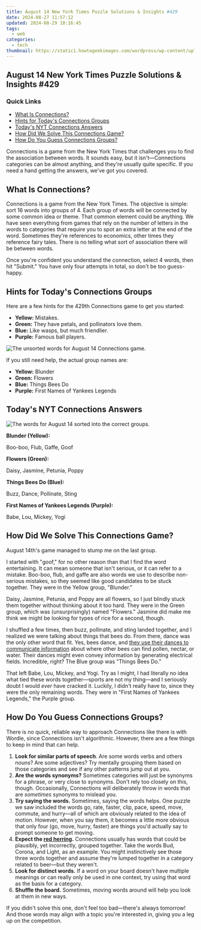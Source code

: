 ```yaml
---
title: August 14 New York Times Puzzle Solutions & Insights #429
date: 2024-08-27 11:57:12
updated: 2024-08-29 10:16:45
tags:
  - web
categories:
  - tech
thumbnail: https://static1.howtogeekimages.com/wordpress/wp-content/uploads/2024/06/nyt-connections-game-icon-on-a-phone-screen-and-several-magnifying-glasses-and-question-marks-around-it.jpg
---
```


## August 14 New York Times Puzzle Solutions & Insights #429

### Quick Links

* [What Is Connections?](https://screen-video-capture.techidaily.com/new-2024-approved-winning-software-to-capture-your-display-on-windows-10/)
* [Hints for Today's Connections Groups](https://screen-video-capture.techidaily.com/new-2024-approved-navigating-the-world-of-instagram-streams-with-ease-through-obs/)
* [Today's NYT Connections Answers](https://facebook-video-recording.techidaily.com/new-mastering-video-placement-on-social-media-platforms/)
* [How Did We Solve This Connections Game?](https://twitter-videos.techidaily.com/updated-in-2024-transferring-twitter-videos-to-whatsapp-effortlessly/)
* [How Do You Guess Connections Groups?](https://tech-revival.techidaily.com/harness-the-power-of-ai-access-microsofts-bing-search-engine-on-mobile-devices/)

 Connections is a game from the New York Times that challenges you to find the association between words. It sounds easy, but it isn't—Connections categories can be almost anything, and they're usually quite specific. If you need a hand getting the answers, we've got you covered.

##  What Is Connections?

 Connections is a game from the New York Times. The objective is simple: sort 16 words into groups of 4\. Each group of words will be connected by some common idea or theme. That common element could be anything. We have seen everything from games that rely on the number of letters in the words to categories that require you to spot an extra letter at the end of the word. Sometimes they're references to economics, other times they reference fairy tales. There is no telling what sort of association there will be between words.

 Once you're confident you understand the connection, select 4 words, then hit "Submit." You have only four attempts in total, so don't be too guess-happy.

##  Hints for Today's Connections Groups

 Here are a few hints for the 429th Connections game to get you started:

* **Yellow:** Mistakes.
* **Green:** They have petals, and pollinators love them.
* **Blue:** Like wasps, but much friendlier.
* **Purple:** Famous ball players.

![The unsorted words for August 14 Connections game.](https://static1.howtogeekimages.com/wordpress/wp-content/uploads/2024/08/the-unsorted-words-for-august-14-connections-game.png) 

 If you still need help, the actual group names are:

* **Yellow:** Blunder
* **Green:** Flowers
* **Blue:** Things Bees Do
* **Purple:** First Names of Yankees Legends

##  Today's NYT Connections Answers

![The words for August 14 sorted into the correct groups.](https://static1.howtogeekimages.com/wordpress/wp-content/uploads/2024/08/the-words-for-august-14-sorted-into-the-correct-groups.png) 

**Blunder (Yellow):** 

 Boo-boo, Flub, Gaffe, Goof

**Flowers (Green):** 

 Daisy, Jasmine, Petunia, Poppy

**Things Bees Do (Blue):** 

 Buzz, Dance, Pollinate, Sting

**First Names of Yankees Legends (Purple):** 

 Babe, Lou, Mickey, Yogi

##  How Did We Solve This Connections Game?

 August 14th's game managed to stump me on the last group.

 I started with "goof," for no other reason than that I find the word entertaining. It can mean someone that isn't serious, or it can refer to a mistake. Boo-boo, flub, and gaffe are also words we use to describe non-serious mistakes, so they seemed like good candidates to be stuck together. They were in the Yellow group, "Blunder."

 Daisy, Jasmine, Petunia, and Poppy are all flowers, so I just blindly stuck them together without thinking about it too hard. They were in the Green group, which was (unsurprisingly) named "Flowers." Jasmine did make me think we might be looking for types of rice for a second, though.

 I shuffled a few times, then buzz, pollinate, and sting landed together, and I realized we were talking about things that bees do. From there, dance was the only other word that fit. Yes, bees dance, and [they use their dances to communicate information](https://en.wikipedia.org/wiki/Waggle%5Fdance) about where other bees can find pollen, nectar, or water. Their dances might even convey information by generating electrical fields. Incredible, right? The Blue group was "Things Bees Do."

 That left Babe, Lou, Mickey, and Yogi. Try as I might, I had literally no idea what tied these words together—sports are not my thing—and I seriously doubt I would _ever_ have cracked it. Luckily, I didn't really have to, since they were the only remaining words. They were in "First Names of Yankees Legends," the Purple group.

##  How Do You Guess Connections Groups?

 There is no quick, reliable way to approach Connections like there is with Wordle, since Connections isn't algorithmic. However, there are a few things to keep in mind that can help.

1. **Look for similar parts of speech**. Are some words verbs and others nouns? Are some adjectives? Try mentally grouping them based on those categories and see if any other patterns jump out at you.
2. **Are the words synonyms?** Sometimes categories will just be synonyms for a phrase, or very close to synonyms. Don't rely too closely on this, though. Occasionally, Connections will deliberately throw in words that are _sometimes_ synonyms to mislead you.
3. **Try saying the words.** Sometimes, saying the words helps. One puzzle we saw included the words go, rate, faster, clip, pace, speed, move, commute, and hurry—all of which are obviously related to the idea of motion. However, when you say them, it becomes a little more obvious that only four (go, move, hurry, faster) are things you'd actually say to prompt someone to get moving.
4. **Expect the [red herring](https://www.merriam-webster.com/dictionary/red%20herring).** Connections usually has words that could be plausibly, yet incorrectly, grouped together. Take the words Bud, Corona, and Light, as an example. You might instinctively see those three words together and assume they're lumped together in a category related to beer—but they weren't.
5. **Look for distinct words.** If a word on your board doesn't have multiple meanings or can really only be used in one context, try using that word as the basis for a category.
6. **Shuffle the board.** Sometimes, moving words around will help you look at them in new ways.

 If you didn't solve this one, don't feel too bad—there's always tomorrow! And those words may align with a topic you're interested in, giving you a leg up on the competition.

<ins class="adsbygoogle"
     style="display:block"
     data-ad-format="autorelaxed"
     data-ad-client="ca-pub-7571918770474297"
     data-ad-slot="1223367746"></ins>



<ins class="adsbygoogle"
     style="display:block"
     data-ad-client="ca-pub-7571918770474297"
     data-ad-slot="8358498916"
     data-ad-format="auto"
     data-full-width-responsive="true"></ins>
